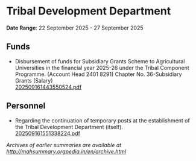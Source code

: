 # Tribal Development Department

**Date Range**: 22 September 2025 - 27 September 2025


## Funds
- Disbursement of funds for Subsidiary Grants Scheme to Agricultural Universities in the financial year 2025-26 under the Tribal Component Programme. (Account Head 2401 8291) Chapter No. 36-Subsidiary Grants (Salary)\
  [202509161443550524.pdf](https://gr.maharashtra.gov.in/Site/Upload/Government%20Resolutions/English/202509161443550524.pdf)

## Personnel
- Regarding the continuation of temporary posts at the establishment of the Tribal Development Department (itself).\
  [202509161551338224.pdf](https://gr.maharashtra.gov.in/Site/Upload/Government%20Resolutions/English/202509161551338224.pdf)


*Archives of earlier summaries are available at http://mahsummary.orgpedia.in/en/archive.html*